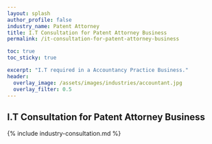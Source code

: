 ```yaml
---
layout: splash 
author_profile: false 
industry_name: Patent Attorney
title: I.T Consultation for Patent Attorney Business
permalink: /it-consultation-for-patent-attorney-business

toc: true
toc_sticky: true

excerpt: "I.T required in a Accountancy Practice Business."
header:
  overlay_image: /assets/images/industries/accountant.jpg
  overlay_filter: 0.5 
---
```


## I.T Consultation for Patent Attorney Business

{% include industry-consultation.md %}
